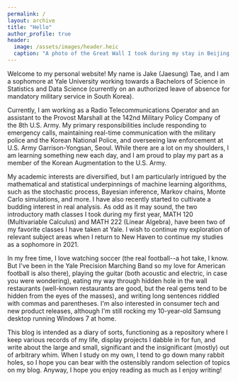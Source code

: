 ```yaml
---
permalink: /
layout: archive
title: "Hello"
author_profile: true
header:
  image: /assets/images/header.heic
  caption: "A photo of the Great Wall I took during my stay in Beijing, summer of 2019"
---
```


Welcome to my personal website! My name is Jake (Jaesung) Tae, and I am a sophomore at Yale University working towards a Bachelors of Science in Statistics and Data Science (currently on an authorized leave of absence for mandatory military service in South Korea).

Currently, I am working as a Radio Telecommunications Operator and an assistant to the Provost Marshall at the 142nd Military Policy Company of the 8th U.S. Army. My primary responsibilities include responding to emergency calls, maintaining real-time communication with the military police and the Korean National Police, and overseeing law enforcement at U.S. Army Garrison-Yongsan, Seoul. While there are a lot on my shoulders, I am learning something new each day, and I am proud to play my part as a member of the Korean Augmentation to the U.S. Army.

My academic interests are diversified, but I am particularly intrigued by the mathematical and statistical underpinnings of machine learning algorithms, such as the stochastic process, Bayesian inference, Markov chains, Monte Carlo simulations, and more. I have also recently started to cultivate a budding interest in real analysis. As odd as it may sound, the two introductory math classes I took during my first year, MATH 120 (Multivariable Calculus) and MATH 222 (Linear Algebra), have been two of my favorite classes I have taken at Yale. I wish to continue my exploration of relevant subject areas when I return to New Haven to continue my studies as a sophomore in 2021. 

In my free time, I love watching soccer (the real football--a hot take, I know. But I've been in the Yale Precision Marching Band so my love for American football is also there), playing the guitar (both acoustic and electric, in case you were wondering), eating my way through hidden hole in the wall restaurants (well-known restaurants are good, but the real gems tend to be hidden from the eyes of the masses), and writing long sentences riddled with commas and parentheses. I'm also interested in consumer tech and new product releases, although  I'm still rocking my 10-year-old Samsung desktop running Windows 7 at home. 

This blog is intended as a diary of sorts, functioning as a repository where I keep various records of my life, display projects I dabble in for fun, and write about the large and small, significant and the insignificant (mostly) out of arbitrary whim. When I study on my own, I tend to go down many rabbit holes, so I hope you can bear with the ostensibly random selection of topics on my blog. Anyway, I hope you enjoy reading as much as I  enjoy writing!